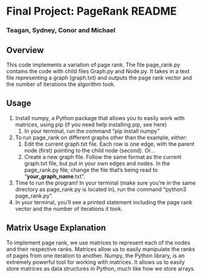 # Final Project: PageRank README #
### Teagan, Sydney, Conor and Michael ###
## Overview ##
This code implements a variation of page rank. The file page_rank.py contains the code with child files Graph.py and Node.py. It takes in a text file representing a graph (graph.txt) and outputs the page rank vector and the number of iterations the algorithm took.

## Usage ##
1. Install numpy, a Python package that allows you to easily work with matrices, using pip (if you need help installing pip, see here)
	1. In your terminal, run the command “pip install numpy”
2. To run page_rank on different graphs other than the example, either:
	1. Edit the current graph.txt file. Each row is one edge, with the parent node (first) pointing to the child node (second). Or…
	2. Create a new graph file. Follow the same format as the current graph.txt file, but put in your own edges and nodes. In the page_rank.py file, change the file that’s being read to “__your_graph_name__.txt”.
3. Time to run the program! In your terminal (make sure you’re in the same directory as page_rank.py is located in), run the command “python3 page_rank.py”. 
4. In your terminal, you’ll see a printed statement including the page rank vector and the number of iterations it took.

## Matrix Usage Explanation ##
To implement page rank, we use matrices to represent each of the nodes and their respective ranks. Matrices allow us to easily manipulate the ranks of pages from one iteration to another. Numpy, the Python library, is an extremely powerful tool for working with matrices. It allows us to easily store matrices as data structures in Python, much like how we store arrays.
